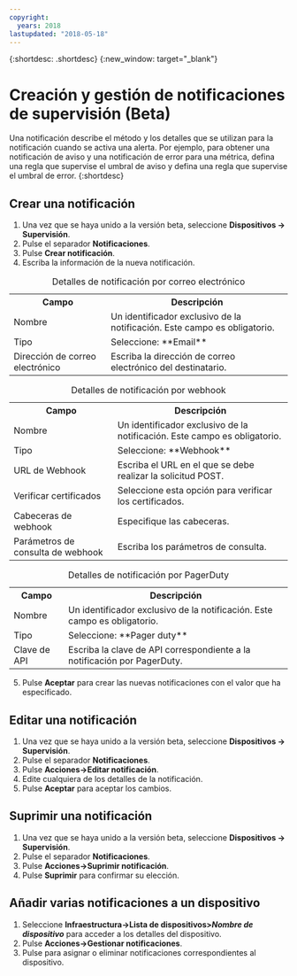 ```yaml
---
copyright:
  years: 2018
lastupdated: "2018-05-18"
---
```


{:shortdesc: .shortdesc}
{:new_window: target="_blank"}

# Creación y gestión de notificaciones de supervisión (Beta)
Una notificación describe el método y los detalles que se utilizan para la notificación cuando se activa una alerta. Por ejemplo, para obtener una notificación de aviso y una notificación de error para una métrica, defina una regla que supervise el umbral de aviso y defina una regla que supervise el umbral de error.
{:shortdesc} 

## Crear una notificación
 
 1. Una vez que se haya unido a la versión beta, seleccione **Dispositivos -> Supervisión**. 
 2. Pulse el separador **Notificaciones**.
 3. Pulse **Crear notificación**.
 4. Escriba la información de la nueva notificación. 

<table>
  <caption>Detalles de notificación por correo electrónico</caption>
  <tr>
     <th>Campo</th>
     <th>Descripción</th>
  </tr>
  <tr>
    <td>Nombre</td>
    <td>Un identificador exclusivo de la notificación. Este campo es obligatorio.</td>
  </tr>
  <tr>
    <td>Tipo</td>
    <td>Seleccione: **Email**</td>
  </tr>
  <tr>
    <td>Dirección de correo electrónico</td>
    <td>Escriba la dirección de correo electrónico del destinatario.</td>
  </tr>
</table>

<table>
  <caption>Detalles de notificación por webhook</caption>
  <tr>
     <th>Campo</th>
     <th>Descripción</th>
  </tr>
  <tr>
    <td>Nombre</td>
    <td>Un identificador exclusivo de la notificación. Este campo es obligatorio.</td>
  </tr>
  <tr>
    <td>Tipo</td>
    <td>Seleccione: **Webhook**</td>
  </tr>
  <tr>
    <td>URL de Webhook</td>
    <td>Escriba el URL en el que se debe realizar la solicitud POST.</td>
  </tr>
  <tr>
  <td>Verificar certificados</td>
    <td>Seleccione esta opción para verificar los certificados.</td>
  </tr>
  <tr>
    <td>Cabeceras de webhook</td>
    <td>Especifique las cabeceras.</td>
  </tr>
  <tr>
    <td>Parámetros de consulta de webhook</td>
    <td>Escriba los parámetros de consulta.</td>
  </tr>
</table>

<table>
  <caption>Detalles de notificación por PagerDuty</caption>
  <tr>
     <th>Campo</th>
     <th>Descripción</th>
  </tr>
  <tr>
    <td>Nombre</td>
    <td>Un identificador exclusivo de la notificación. Este campo es obligatorio.</td>
  </tr>
  <tr>
    <td>Tipo</td>
    <td>Seleccione: **Pager duty**</td>
  </tr>
  <tr>
    <td>Clave de API</td>
    <td>Escriba la clave de API correspondiente a la notificación por PagerDuty.</td>
  </tr>
</table>


5. Pulse **Aceptar** para crear las nuevas notificaciones con el valor que ha especificado.

## Editar una notificación
 1. Una vez que se haya unido a la versión beta, seleccione **Dispositivos -> Supervisión**. 
 2. Pulse el separador **Notificaciones**.
3. Pulse **Acciones->Editar notificación**.
4. Edite cualquiera de los detalles de la notificación.
5. Pulse **Aceptar** para aceptar los cambios.

## Suprimir una notificación
1. Una vez que se haya unido a la versión beta, seleccione **Dispositivos -> Supervisión**. 
2. Pulse el separador **Notificaciones**.
3. Pulse **Acciones->Suprimir notificación**.
4. Pulse **Suprimir** para confirmar su elección.

## Añadir varias notificaciones a un dispositivo
1. Seleccione **Infraestructura->Lista de dispositivos>*Nombre de dispositivo*** para acceder a los detalles del dispositivo.
2. Pulse **Acciones->Gestionar notificaciones**.
4. Pulse para asignar o eliminar notificaciones correspondientes al dispositivo.

